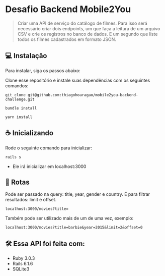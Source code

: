 # Desafio Backend Mobile2You

> Criar uma API de serviço do catálogo de filmes. Para isso será necessário criar dois endpoints, um que faça a leitura de um arquivo CSV e crie os registros no banco de dados. E um segundo que liste todos os filmes cadastrados em formato JSON.

## 💻 Instalação

Para instalar, siga os passos abaixo:

Clone esse repositório e instale suas dependências com os seguintes comandos:
```
git clone git@github.com:thiagohoaragao/mobile2you-backend-challenge.git
```
```
bundle install
```
```
yarn install
```

## ☕ Inicializando

Rode o seguinte comando para inicializar:
```
rails s
```
* Ele irá inicializar em localhost:3000

## 🚀 Rotas

Pode ser passado na query: title, year, gender e country.
E para filtrar resultados: limit e offset.

```
localhost:3000/movies?title=
```
Também pode ser utilizado mais de um de uma vez, exemplo:

```
localhost:3000/movies?title=barbie&year=2015&limit=2&offset=0
```
## 🛠️ Essa API foi feita com:
- Ruby 3.0.3
- Rails 6.1.6
- SQLite3
